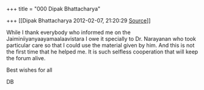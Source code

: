 +++
title = "000 Dipak Bhattacharya"

+++
[[Dipak Bhattacharya	2012-02-07, 21:20:29 [Source](https://groups.google.com/g/bvparishat/c/c4-RRa9suVM)]]



While I thank everybody who informed me on the Jaiminiiyanyaayamaalaavistara I owe it specially to Dr. Narayanan who took particular care so that I could use the material given by him. And this is not the first time that he helped me. It is such selfless cooperation that will keep the forum alive.

Best wishes for all

DB  

  

